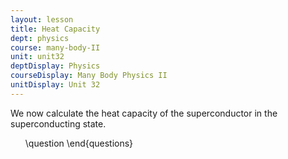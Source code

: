 ```yaml
---
layout: lesson
title: Heat Capacity
dept: physics
course: many-body-II
unit: unit32
deptDisplay: Physics
courseDisplay: Many Body Physics II
unitDisplay: Unit 32
---
```

We now calculate the heat capacity of the superconductor in the superconducting state. 


<ol>
\question
\end{questions}

